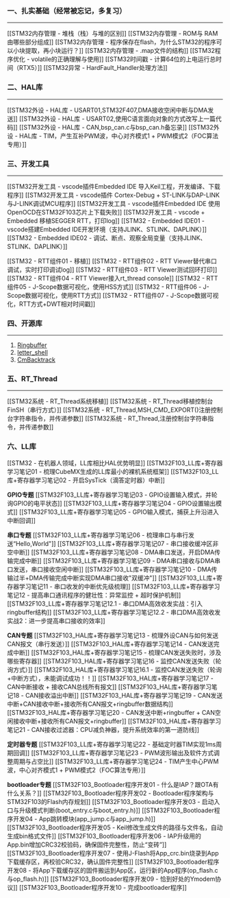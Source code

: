 ### 一、扎实基础（经常被忘记，多复习）
---
[[STM32内存管理 - 堆栈（栈）与堆的区别]]
[[STM32内存管理 - ROM与 RAM由哪些部分组成]]
[[STM32内存管理 -  程序保存在flash，为什么STM32的程序可以小块提取，再小块运行？]]
[[STM32内存管理 - .map文件的结构]]
[[STM32程序优化 - volatile的正确理解与使用]]
[[STM32时间戳 -  计算64位的上电运行总时间（RTX5）]]
[[STM32异常 - HardFault_Handler处理方法]]

### 二、HAL库
----
[[STM32外设 - HAL库 - USART01,STM32F407,DMA接收空闲中断与DMA发送]]
[[STM32外设 - HAL库 - USART02,使用C语言面向对象的方式改写上一篇代码]]
[[STM32外设 - HAL库 - CAN,bsp_can.c与bsp_can.h备忘录]]
[[STM32外设 - HAL库 - TIM，产生互补PWM波，中心对齐模式1 + PWM模式2（FOC算法专用）]]

### 三、开发工具
---
[[STM32开发工具 - vscode插件Embedded IDE 导入Keil工程，开发编译、下载程序]]
[[STM32开发工具 - vscode插件 Cortex-Debug + ST-LINK与DAP-LINK与J-LINK调试MCU程序]]
[[STM32开发工具 - vscode插件Embedded IDE 使用OpenOCD在STM32F103芯片上下载失败]]
[[STM32开发工具 - vscode + Embedded 移植SEGGER RTT，打印log]]
[[STM32 - Embedded IDE01 - vscode搭建Embedded IDE开发环境（支持JLINK、STLINK、DAPLINK）]]
[[STM32 - Embedded IDE02 - 调试、断点、观察全局变量（支持JLINK、STLINK、DAPLINK）]]

[[STM32 - RTT组件01 - 移植]]
[[STM32 - RTT组件02 - RTT Viewer替代串口调试，实时打印调试log]]
[[STM32 - RTT组件03 - RTT Viewer测试回环打印]]
[[STM32 - RTT组件04 - RTT Viewer接入rt_thread console]]
[[STM32 - RTT组件05 - J-Scope数据可视化，使用HSS方式]]
[[STM32 - RTT组件06 - J-Scope数据可视化，使用RTT方式]]
[[STM32 - RTT组件07 - J-Scope数据可视化，RTT方式+DWT相对时间戳]]

### 四、开源库
---
1. [Ringbuffer](https://github.com/xiaoxinpro/QueueForMcu)
2. [letter_shell](https://github.com/NevermindZZT/letter-shell)
3. [CmBacktrack](https://github.com/armink/CmBacktrace)

### 五、RT_Thread
----
[[STM32系统 - RT_Thread系统移植]]
[[STM32系统 - RT_Thread移植控制台FinSH（串行方式）]]
[[STM32系统 - RT_Thread,MSH_CMD_EXPORT()注册控制台字符串指令，并传递参数]]
[[STM32系统 - RT_Thread,注册控制台字符串指令，并传递参数]]

### 六、LL库
[[STM32 - 在机器人领域，LL库相比HAL优势明显]]
[[STM32F103_LL库+寄存器学习笔记01 - 梳理CubeMX生成的LL库最小的裸机系统框架]]
[[STM32F103_LL库+寄存器学习笔记02 - 开启SysTick（滴答定时器）中断]]

**GPIO专题**
[[STM32F103_LL库+寄存器学习笔记03 - GPIO设置输入模式，并轮询GPIO的电平状态]]
[[STM32F103_LL库+寄存器学习笔记04 - GPIO设置输出模式]]
[[STM32F103_LL库+寄存器学习笔记05 - GPIO输入模式，捕获上升沿进入中断回调]]

**串口专题**
[[STM32F103_LL库+寄存器学习笔记06 - 梳理串口与串行发送“Hello,World"]]
[[STM32F103_LL库+寄存器学习笔记07 - 串口接收缓冲区非空中断]]
[[STM32F103_LL库+寄存器学习笔记08 - DMA串口发送，开启DMA传输完成中断]]
[[STM32F103_LL库+寄存器学习笔记09 - DMA串口接收与DMA串口发送，串口接收空闲中断]]
[[STM32F103_LL库+寄存器学习笔记10 - DMA传输过半+DMA传输完成中断实现DMA串口接收"双缓冲"]]
[[STM32F103_LL库+寄存器学习笔记11 - 串口收发的中断优先级梳理]]
[[STM32F103_LL库+寄存器学习笔记12 - 提高串口通讯程序的健壮性：异常监控 + 超时保护机制]]
[[STM32F103_LL库+寄存器学习笔记12.1 - 串口DMA高效收发实战：引入ringbuffer结构]]
[[STM32F103_LL库+寄存器学习笔记12.2 - 串口DMA高效收发实战2：进一步提高串口接收的效率]]

**CAN专题**
[[STM32F103_HAL库+寄存器学习笔记13 - 梳理外设CAN与如何发送CAN报文（串行发送）]]
[[STM32F103_HAL库+寄存器学习笔记14 - CAN发送完成中断]]
[[STM32F103_HAL库+寄存器学习笔记15 - 梳理CAN发送失败时，涉及哪些寄存器]]
[[STM32F103_HAL库+寄存器学习笔记16 - 监控CAN发送失败（轮询方式）]]
[[STM32F103_HAL库+寄存器学习笔记16.1 - 监控CAN发送失败（轮询+中断方式），未能调试成功！！]]
[[STM32F103_HAL库+寄存器学习笔记17 - CAN中断接收 + 接收CAN总线所有报文]]
[[STM32F103_HAL库+寄存器学习笔记18 - CAN接收溢出中断]]
[[STM32F103_HAL库+寄存器学习笔记19 - CAN发送中断+CAN接收中断+接收所有CAN报文+ringbuffer数据结构]]
[[STM32F103_HAL库+寄存器学习笔记20 - CAN发送中断+ringbuffer + CAN空闲接收中断+接收所有CAN报文+ringbuffer]]
[[STM32F103_HAL库+寄存器学习笔记21 - CAN接收过滤器：CPU减负神器，提升系统效率的第一道防线]]

**定时器专题**
[[STM32F103_LL库+寄存器学习笔记22 - 基础定时器TIM实现1ms周期回调]]
[[STM32F103_LL库+寄存器学习笔记23 - PWM波形输出及软件方式调整周期与占空比]]
[[STM32F103_LL库+寄存器学习笔记24 - TIM产生中心PWM波，中心对齐模式1 + PWM模式2（FOC算法专用）]]

**bootloader专题**
[[STM32F103_Bootloader程序开发01 - 什么是IAP？跟OTA有什么关系？]]
[[STM32F103_Bootloader程序开发02 - Bootloader程序架构与STM32F103的Flash内存规划]]
[[STM32F103_Bootloader程序开发03 - 启动入口与升级模式判断(boot_entry.c与boot_entry.h)]]
[[STM32F103_Bootloader程序开发04 - App跳转模块(app_jump.c与app_jump.h)]]
[[STM32F103_Bootloader程序开发05 - Keil修改生成文件的路径与文件名，自动生成bin格式文件]]
[[STM32F103_Bootloader程序开发06 - IAP升级用的App.bin增加CRC32校验码，确保固件完整性，防止“变砖”]]
[[STM32F103_Bootloader程序开发07 - 使用J-Flash将App_crc.bin烧录到App下载缓存区，再校验CRC32，确认固件完整性]]
[[STM32F103_Bootloader程序开发08 - 将App下载缓存区的固件搬运到App区，运行新的App程序(op_flash.c与op_flash.h)]]
[[STM32F103_Bootloader程序开发09 - 恰到好处的Ymodem协议]]
[[STM32F103_Bootloader程序开发10 - 完成bootloader程序]]






